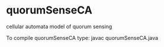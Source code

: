quorumSenseCA
=============

cellular automata model of quorum sensing

To compile quorumSenseCA type:
javac quorumSenseCA.java
